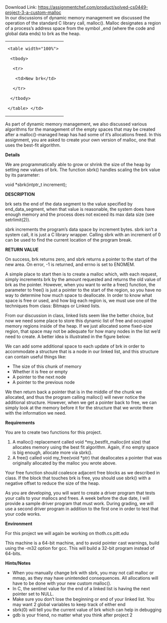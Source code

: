 Download Link: https://assignmentchef.com/product/solved-cs0449-project-3-a-custom-malloc
<br>
In our discussions of dynamic memory management we discussed the operation of the standard C library call, malloc(). Malloc designates a region of a process’s address space from the symbol _end (where the code and global data ends) to brk as the heap.

<table>

 <tbody>

  <tr>

   <td width="172">

    <table width="100%">

     <tbody>

      <tr>

       <td>New brk</td>

      </tr>

     </tbody>

    </table> </td>

  </tr>

 </tbody>

</table>

As part of dynamic memory management, we also discussed various algorithms for the management of the empty spaces that may be created after a malloc()-managed heap has had some of it’s allocations freed. In this assignment, you are asked to create your own version of malloc, one that uses the best-fit algorithm.

<strong>Details</strong>

We are programmatically able to grow or shrink the size of the heap by setting new values of brk. The function sbrk() handles scaling the brk value by its parameter:

void *sbrk(intptr_t increment);




<strong>DESCRIPTION</strong>

brk sets the end of the data segment to the value specified by  end_data_segment, when that value is reasonable, the system does have  enough memory and the process does not exceed its max data size (see setrlimit(2)).




sbrk increments the program’s data space by increment bytes. sbrk isn’t a system call, it is just a C library wrapper. Calling sbrk with an increment of 0 can be used to find the current location of the program break.




<strong>RETURN VALUE</strong>

On success, brk returns zero, and sbrk returns a pointer to the start of the new area. On error, -1 is returned, and errno is set to ENOMEM.




A simple place to start then is to create a malloc which, with each request, simply increments brk by the amount requested and returns the old value of brk as the pointer. However, when you want to write a free() function, the parameter to free() is just a pointer to the start of the region, so you have no way to determine how much space to deallocate. In order to know what space is free or used, and how big each region is, we must use one of the techniques from class: Bitmaps or Linked lists.

From our discussion in class, linked lists seem like the better choice, but now we need some place to store this dynamic list of free and occupied memory regions inside of the heap. If we just allocated some fixed-size region, that space may not be adequate for how many nodes in the list we’d need to create. A better idea is illustrated in the figure below:

We can add some additional space to each update of brk in order to accommodate a structure that is a node in our linked list, and this structure can contain useful things like:

<ul>

 <li>The size of this chunk of memory</li>

 <li>Whether it is free or empty</li>

 <li>A pointer to the next node</li>

 <li>A pointer to the previous node</li>

</ul>

We then return back a pointer that is in the middle of the chunk we allocated, and thus the program calling malloc() will never notice the additional structure. However, when we get a pointer back to free, we can simply look at the memory before it for the structure that we wrote there with the information we need.




<strong>Requirements </strong>

You are to create two functions for this project.

<ol>

 <li>A malloc() replacement called void *my_bestfit_malloc(int size) that allocates memory using the best fit algorithm. Again, if no empty space is big enough, allocate more via sbrk().</li>

 <li>A free() called void my_free(void *ptr) that deallocates a pointer that was originally allocated by the malloc you wrote above.</li>

</ol>

Your free function should coalesce adjacent free blocks as we described in class. If the block that touches brk is free, you should use sbrk() with a negative offset to reduce the size of the heap.

As you are developing, you will want to create a driver program that tests your calls to your mallocs and frees. A week before the due date, I will provide a sample driver program that must work. During grading, we will use a second driver program in addition to the first one in order to test that your code works.

<strong>Environment </strong>

For this project we will again be working on thoth.cs.pitt.edu

This machine is a 64-bit machine, and to avoid pointer cast warnings, build using the -m32 option for gcc. This will build a 32-bit program instead of 64-bits.

<strong>Hints/Notes</strong>

<ul>

 <li>When you manually change brk with sbrk, you may not call malloc or mmap, as they may have unintended consequences. All allocations will have to be done with your new custom malloc().</li>

 <li>In C, the sentinel value for the end of a linked list is having the next pointer set to NULL.</li>

 <li>Make sure you don’t lose the beginning or end of your linked list. You may want 2 global variables to keep track of either end</li>

 <li>sbrk(0) will tell you the current value of brk which can help in debugging</li>

 <li>gdb is your friend, no matter what you think after project 2</li>

</ul>


